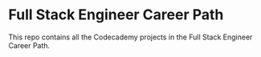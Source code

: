 # Full Stack Engineer Career Path

This repo contains all the Codecademy projects in the Full Stack Engineer Career Path.
